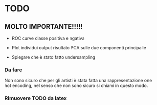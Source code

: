 # TODO

## MOLTO IMPORTANTE!!!!!
- ROC curve classe positiva e ngativa
- Plot individui output risultato PCA sulle due componenti principalie

- Spiegare che è stato fatto undersampling 

### Da fare
Non sono sicuro che per gli artisti è stata fatta una rappresentazione one hot encoding, nel senso che non sono sicuro si chiami in questo modo.


### Rimuovere TODO da latex